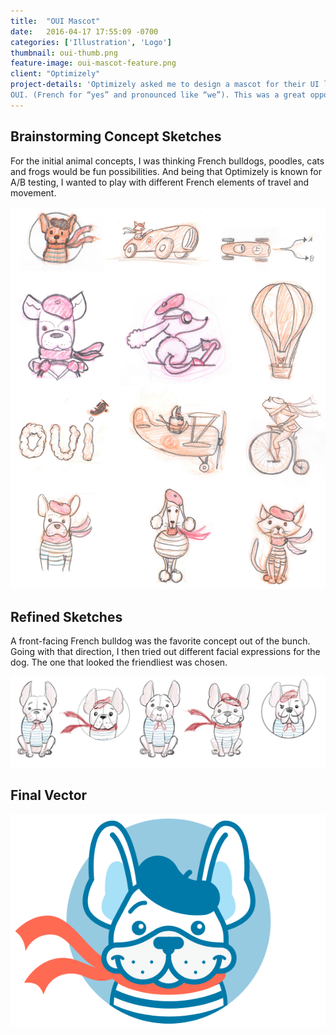 ```yaml
---
title:  "OUI Mascot"
date:   2016-04-17 17:55:09 -0700
categories: ['Illustration', 'Logo']
thumbnail: oui-thumb.png
feature-image: oui-mascot-feature.png
client: "Optimizely"
project-details: 'Optimizely asked me to design a mascot for their UI library,
OUI. (French for “yes” and pronounced like “we”). This was a great opportunity to explore cute and friendly animals mascots with a French flair.'
---
```


<div class="row content-block">
  <div class="col-sm-8 col-sm-offset-2">
    <h2>Brainstorming Concept Sketches</h2>
    <p>For the initial animal concepts, I was thinking French bulldogs, poodles, cats and frogs would be fun possibilities. And being that Optimizely is known for A/B testing, I wanted to play with different French elements of travel and movement.</p>
  </div>
  <img class="col-xs-10 col-xs-offset-1" src="../img/oui-sketches.jpg" alt="OUI Sketches">
</div>
<div class="row content-block">
  <div class="col-sm-8 col-sm-offset-2">
    <h2>Refined Sketches</h2>
    <p>A front-facing French bulldog was the favorite concept out of the bunch. Going with that direction, I then tried out different facial expressions for the dog. The one that looked the friendliest was chosen.</p>
  </div>
  <img class="col-xs-12 col-sm-10 col-sm-offset-1" src="../img/oui-refined-dogs.jpg" alt="OUI Sketches">
</div>
<div class="row content-block">
  <div class="col-sm-8 col-sm-offset-2">
    <h2>Final Vector</h2>
  </div>
  <img class="col-xs-6 col-xs-offset-3" src="../img/oui-final.png" alt="OUI Sketches">
</div>
